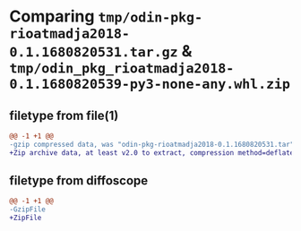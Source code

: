 # Comparing `tmp/odin-pkg-rioatmadja2018-0.1.1680820531.tar.gz` & `tmp/odin_pkg_rioatmadja2018-0.1.1680820539-py3-none-any.whl.zip`

## filetype from file(1)

```diff
@@ -1 +1 @@
-gzip compressed data, was "odin-pkg-rioatmadja2018-0.1.1680820531.tar", last modified: Thu Apr  6 22:35:31 2023, max compression
+Zip archive data, at least v2.0 to extract, compression method=deflate
```

## filetype from diffoscope

```diff
@@ -1 +1 @@
-GzipFile
+ZipFile
```


